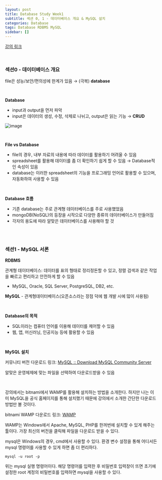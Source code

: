 ```yaml
---
layout: post
title: Database Study Week1
subtitle: 섹션 0, 1 - 데이터베이스 개요 & MySQL 설치
categories: Database
tags: Database RDBMS MySQL
sidebar: []
---
```




[강의 링크](https://www.inflearn.com/course/database-2-mysql-강좌/dashboard)

<br>

### 섹션0 - 데이터베이스 개요

file은 성능/보안/편의성에 한계가 있음 → (극복) **database**

<br>

**Database**

- input과 output을 먼저 파악
- input은 데이터의 생성, 수정, 삭제로 나뉘고, output은 읽는 기능 → **CRUD**

![image](https://user-images.githubusercontent.com/71377968/158544083-e5d013f4-c3ec-499d-9040-6e8782b4328a.png)

<br>

**File vs Database**

- file의 경우, 내부 자료의 내용에 따라 데이터를 활용하기 어려울 수 있음
- spreadsheet를 활용해 데이터를 좀 더 확인하기 쉽게 할 수 있음 → Database적인 속성이 있음
- database는 이러한 spreadsheet의 기능을 프로그래밍 언어로 활용할 수 있으며, 자동화하여 사용할 수 있음

<br>

**Database 흐름**

- 기존 database는 주로 관계형 데이터베이스를 주로 사용했었음
- mongoDB(NoSQL)의 등장을 시작으로 다양한 종류의 데이터베이스가 만들어짐
- 각자의 용도에 따라 알맞은 데이터베이스를 사용해야 할 것

<br><br>

### 섹션1 - MySQL 서론

**RDBMS**

관계형 데이터베이스: 데이터를 표의 형태로 정리정돈할 수 있고, 정렬 검색과 같은 작업을 빠르고 편리하고 안전하게 할 수 있음

- MySQL, Oracle, SQL Server, PostgreSQL, DB2, etc.

**MySQL** - 관계형데이터베이스(오픈소스라는 장점 덕에 웹 개발 시에 많이 사용됨)

<br>

**Database의 목적**

- SQL이라는 컴퓨터 언어를 이용해 데이터를 제어할 수 있음
- 웹, 앱, 머신러닝, 인공지능 등에 활용할 수 있음

<br>

**MySQL 설치**

커뮤니티 버전 다운로드 링크: [MySQL :: Download MySQL Community Server](https://dev.mysql.com/downloads/mysql/)

알맞은 운영체제에 맞는 파일을 선택하여 다운로드받을 수 있음

<br>

강의에서는 bitnami에서 WAMP를 활용해 설치하는 방법을 소개한다. 하지만 나는 이미 MySQL을 공식 홈페이지를 통해 설치했기 때문에 강의에서 소개한 간단한 다운로드 방법만 볼 것이다.

bitnami WAMP 다운로드 링크: [WAMP](https://bitnami.com/stack/wamp)

WAMP는 Windows에서 Apache, MySQL, PHP를 한꺼번에 설치할 수 있게 해주는 툴이다. 가장 최신의 버전을 클릭해 파일을 다운로드 받을 수 있다.

mysql은 Windows의 경우, cmd에서 사용할 수 있다. 환경 변수 설정을 통해 어디서든 mysql 명령어를 사용할 수 있게 하면 좀 더 편리하다.

```shell
mysql -u root -p
```

위는 mysql 실행 명령어이다. 해당 명령어를 입력한 후 비밀번호 입력창이 뜨면 초기에 설정한 root 계정의 비밀번호를 입력하면 mysql을 사용할 수 있다.
